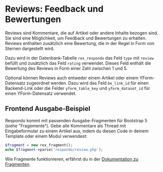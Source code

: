 # Reviews: Feedback und Bewertungen

Reviews sind Kommentare, die auf Artikel oder andere Inhalte bezogen sind. Sie sind eine Möglichkeit, um Feedback und Bewertungen zu erhalten. Reviews enthalten zusätzlich eine Bewertung, die in der Regel in Form von Sternen dargestellt wird.

Dazu wird in der Datenbank-Tabelle `rex_respondo` das Feld `type` mit `review` befüllt und zusätzlich das Feld `rating` verwendet. Dieses Feld enthält die Bewertung des Reviews in Form einer Zahl zwischen 1 und 5.

Optional können Reviews auch entweder einem Artikel oder einem YForm-Datensatz zugeordnet werden. Dazu wird das Feld `be_link_id` für einen Backend-Link oder die Felder `yform_table_key` und `yform_dataset_id` für einen YForm-Datensatz verwendet.

## Frontend Ausgabe-Beispiel

Respondo kommt mit passenden Ausgabe-Fragmenten für Bootstrap 5 (siehe "Fragemente"). Gebe alle Kommentare als Thread mit Eingabeformular zu einem Artikel aus, indem du diesen Code in deinem Template oder einem Modul verwendest:

```php
$fragment = new rex_fragment();
echo $fragment->parse('respondo/review.php');
```

Wie Fragmente funktionieren, erfährst du in der [Dokumentation zu Fragmenten](04_fragments.md).
